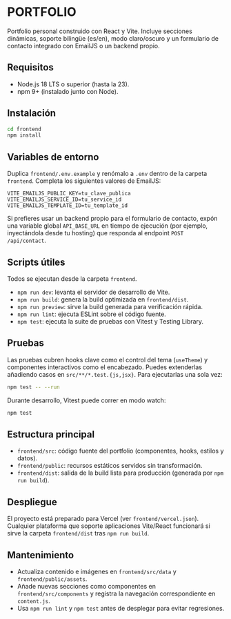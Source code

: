 # PORTFOLIO

Portfolio personal construido con React y Vite. Incluye secciones dinámicas, soporte bilingüe (es/en), modo claro/oscuro y un formulario de contacto integrado con EmailJS o un backend propio.

## Requisitos
- Node.js 18 LTS o superior (hasta la 23).
- npm 9+ (instalado junto con Node).

## Instalación
```bash
cd frontend
npm install
```

## Variables de entorno
Duplica `frontend/.env.example` y renómalo a `.env` dentro de la carpeta `frontend`. Completa los siguientes valores de EmailJS:

```
VITE_EMAILJS_PUBLIC_KEY=tu_clave_publica
VITE_EMAILJS_SERVICE_ID=tu_service_id
VITE_EMAILJS_TEMPLATE_ID=tu_template_id
```

Si prefieres usar un backend propio para el formulario de contacto, expón una variable global `API_BASE_URL` en tiempo de ejecución (por ejemplo, inyectándola desde tu hosting) que responda al endpoint `POST /api/contact`.

## Scripts útiles
Todos se ejecutan desde la carpeta `frontend`.

- `npm run dev`: levanta el servidor de desarrollo de Vite.
- `npm run build`: genera la build optimizada en `frontend/dist`.
- `npm run preview`: sirve la build generada para verificación rápida.
- `npm run lint`: ejecuta ESLint sobre el código fuente.
- `npm test`: ejecuta la suite de pruebas con Vitest y Testing Library.

## Pruebas
Las pruebas cubren hooks clave como el control del tema (`useTheme`) y componentes interactivos como el encabezado. Puedes extenderlas añadiendo casos en `src/**/*.test.{js,jsx}`. Para ejecutarlas una sola vez:

```bash
npm test -- --run
```

Durante desarrollo, Vitest puede correr en modo watch:

```bash
npm test
```

## Estructura principal
- `frontend/src`: código fuente del portfolio (componentes, hooks, estilos y datos).
- `frontend/public`: recursos estáticos servidos sin transformación.
- `frontend/dist`: salida de la build lista para producción (generada por `npm run build`).

## Despliegue
El proyecto está preparado para Vercel (ver `frontend/vercel.json`). Cualquier plataforma que soporte aplicaciones Vite/React funcionará si sirve la carpeta `frontend/dist` tras `npm run build`.

## Mantenimiento
- Actualiza contenido e imágenes en `frontend/src/data` y `frontend/public/assets`.
- Añade nuevas secciones como componentes en `frontend/src/components` y registra la navegación correspondiente en `content.js`.
- Usa `npm run lint` y `npm test` antes de desplegar para evitar regresiones.

